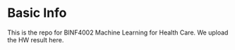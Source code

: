 # Basic Info

This is the repo for BINF4002 Machine Learning for Health Care. We upload the HW result here.


